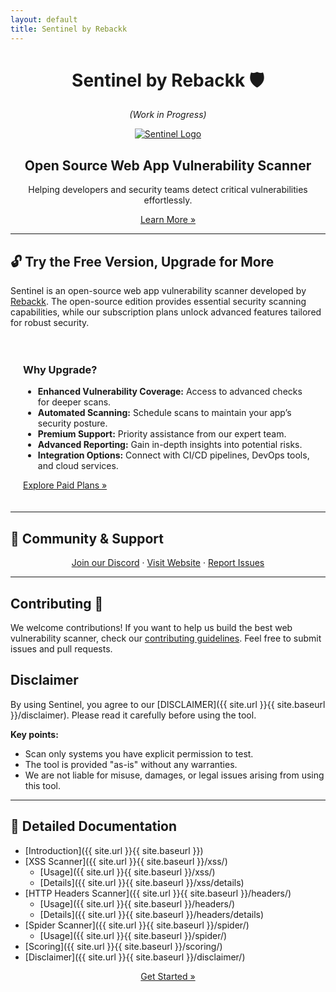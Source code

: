 ```yaml
---
layout: default
title: Sentinel by Rebackk
---
```


<div align="center" style="margin-top: 20px;">
  <h1>Sentinel by Rebackk 🛡️</h1>
  <p><em>(Work in Progress)</em></p>
  <a href="https://www.sentinel.rebackk.xyz">
    <img src='https://raw.githubusercontent.com/RebackkHQ/webapp-scanner/main/.github/assets/header.png' alt="Sentinel Logo" style="max-width: 100%; height: auto;">
  </a>
</div>

<div align="center">
  <h2>Open Source Web App Vulnerability Scanner</h2>
  <p>
    Helping developers and security teams detect critical vulnerabilities effortlessly.
  </p>
  <a href="https://www.sentinel.rebackk.xyz" class="btn btn-primary">Learn More »</a>
</div>

---

## 🔓 Try the Free Version, Upgrade for More

Sentinel is an open-source web app vulnerability scanner developed by [Rebackk](https://rebackk.xyz). The open-source edition provides essential security scanning capabilities, while our subscription plans unlock advanced features tailored for robust security.

<div style="padding: 20px; border-radius: 8px;">
  <h3>Why Upgrade?</h3>
  <ul>
    <li><strong>Enhanced Vulnerability Coverage:</strong> Access to advanced checks for deeper scans.</li>
    <li><strong>Automated Scanning:</strong> Schedule scans to maintain your app’s security posture.</li>
    <li><strong>Premium Support:</strong> Priority assistance from our expert team.</li>
    <li><strong>Advanced Reporting:</strong> Gain in-depth insights into potential risks.</li>
    <li><strong>Integration Options:</strong> Connect with CI/CD pipelines, DevOps tools, and cloud services.</li>
  </ul>
  <a href="https://sentinel.rebackk.xyz" class="btn btn-success">Explore Paid Plans »</a>
</div>

---

## 🌟 Community & Support
<div align="center">
  <a href="https://discord.gg/dCkyNUFm">Join our Discord</a> ·
  <a href="https://www.sentinel.rebackk.xyz?ref=SentinelGithub">Visit Website</a> ·
  <a href="https://github.com/RebackkHQ/webapp-scanner/issues">Report Issues</a>
</div>

---

## Contributing 🤝

We welcome contributions! If you want to help us build the best web vulnerability scanner, check our [contributing guidelines](https://github.com/RebackkHQ/webapp-scanner?tab=coc-ov-file). Feel free to submit issues and pull requests.

## Disclaimer

By using Sentinel, you agree to our [DISCLAIMER]({{ site.url }}{{ site.baseurl }}/disclaimer). Please read it carefully before using the tool.

**Key points:**
- Scan only systems you have explicit permission to test.
- The tool is provided "as-is" without any warranties.
- We are not liable for misuse, damages, or legal issues arising from using this tool.

---

## 📄 Detailed Documentation

- [Introduction]({{ site.url }}{{ site.baseurl }})
- [XSS Scanner]({{ site.url }}{{ site.baseurl }}/xss/)
  - [Usage]({{ site.url }}{{ site.baseurl }}/xss/)
  - [Details]({{ site.url }}{{ site.baseurl }}/xss/details)
- [HTTP Headers Scanner]({{ site.url }}{{ site.baseurl }}/headers/)
  - [Usage]({{ site.url }}{{ site.baseurl }}/headers/)
  - [Details]({{ site.url }}{{ site.baseurl }}/headers/details)
- [Spider Scanner]({{ site.url }}{{ site.baseurl }}/spider/)
  - [Usage]({{ site.url }}{{ site.baseurl }}/spider/)
- [Scoring]({{ site.url }}{{ site.baseurl }}/scoring/)
- [Disclaimer]({{ site.url }}{{ site.baseurl }}/disclaimer/)

<div align="center">
  <a href="https://www.sentinel.rebackk.xyz" class="btn btn-primary">Get Started »</a>
</div>
